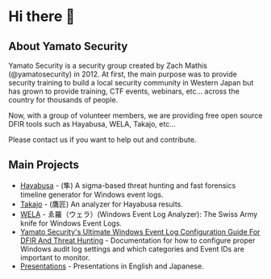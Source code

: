 # Hi there 👋

<!--

**Here are some ideas to get you started:**

🙋‍♀️ A short introduction - what is your organization all about?
🌈 Contribution guidelines - how can the community get involved?
👩‍💻 Useful resources - where can the community find your docs? Is there anything else the community should know?
🍿 Fun facts - what does your team eat for breakfast?
🧙 Remember, you can do mighty things with the power of [Markdown](https://docs.github.com/github/writing-on-github/getting-started-with-writing-and-formatting-on-github/basic-writing-and-formatting-syntax)
-->

## About Yamato Security

Yamato Security is a security group created by Zach Mathis (@yamatosecurity) in 2012.
At first, the main purpose was to provide security training to build a local security community in Western Japan but has grown to provide training, CTF events, webinars, etc... across the country for thousands of people.

Now, with a group of volunteer members, we are providing free open source DFIR tools such as Hayabusa, WELA, Takajo, etc...

Please contact us if you want to help out and contribute.

## Main Projects

- [Hayabusa](https://github.com/Yamato-Security/hayabusa) - (隼) A sigma-based threat hunting and fast forensics timeline generator for Windows event logs.
- [Takajo](https://github.com/Yamato-Security/takajo) - (鷹匠) An analyzer for Hayabusa results.
- [WELA](https://github.com/Yamato-Security/WELA) - ゑ羅（ウェラ）(Windows Event Log Analyzer): The Swiss Army knife for Windows Event Logs.
- [Yamato Security's Ultimate Windows Event Log Configuration Guide For DFIR And Threat Hunting](https://github.com/Yamato-Security/EnableWindowsLogSettings) - Documentation for how to configure proper Windows audit log settings and which categories and Event IDs are important to monitor.
- [Presentations](https://github.com/Yamato-Security/Presentations) - Presentations in English and Japanese.
